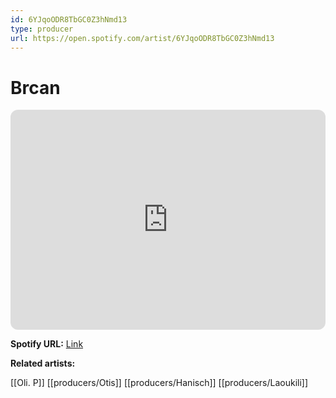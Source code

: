 ```yaml
---
id: 6YJqoODR8TbGC0Z3hNmd13
type: producer
url: https://open.spotify.com/artist/6YJqoODR8TbGC0Z3hNmd13
---
```

# Brcan

<iframe style="border-radius:12px" src="https://open.spotify.com/embed/artist/6YJqoODR8TbGC0Z3hNmd13" width="100%" height="352" frameBorder="0" allowfullscreen="" allow="autoplay; clipboard-write; encrypted-media; fullscreen; picture-in-picture" loading="lazy"></iframe>

**Spotify URL:** [Link](https://open.spotify.com/artist/6YJqoODR8TbGC0Z3hNmd13)

**Related artists:**

[[Oli. P]]
[[producers/Otis]]
[[producers/Hanisch]]
[[producers/Laoukili]]
